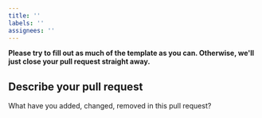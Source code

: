 ```yaml
---
title: ''
labels: ''
assignees: ''
---
```


**Please try to fill out as much of the template as you can. Otherwise, we'll just close your pull request straight away.**

## Describe your pull request
What have you added, changed, removed in this pull request?
